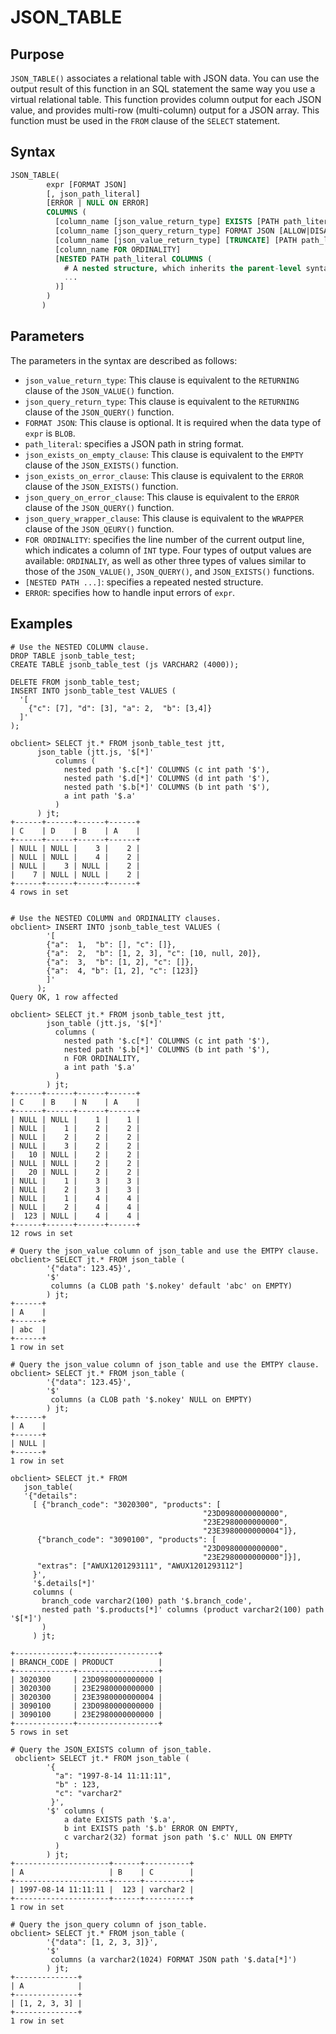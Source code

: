 # JSON_TABLE

## Purpose

`JSON_TABLE()` associates a relational table with JSON data. You can use the output result of this function in an SQL statement the same way you use a virtual relational table. This function provides column output for each JSON value, and provides multi-row (multi-column) output for a JSON array.
This function must be used in the `FROM` clause of the `SELECT` statement.

## Syntax

```sql
JSON_TABLE(
        expr [FORMAT JSON]
        [, json_path_literal]
        [ERROR | NULL ON ERROR]
        COLUMNS (
          [column_name [json_value_return_type] EXISTS [PATH path_literal] [json_exists_on_error_clause] [json_exists_on_empty_clause]]
          [column_name [json_query_return_type] FORMAT JSON [ALLOW|DISALLOW SCALARS] [json_query_wrapper_clause] [PATH path_literal] [json_query_on_error_clause]]
          [column_name [json_value_return_type] [TRUNCATE] [PATH path_literal] [json_exists_on_error_clause] [json_exists_on_empty_clause]]
          [column_name FOR ORDINALITY]
          [NESTED PATH path_literal COLUMNS (
            # A nested structure, which inherits the parent-level syntax
            ...
          )]
        )
       )
```

## Parameters

The parameters in the syntax are described as follows:

- `json_value_return_type`: This clause is equivalent to the `RETURNING` clause of the `JSON_VALUE()` function.
- `json_query_return_type`: This clause is equivalent to the `RETURNING` clause of the `JSON_QUERY()` function.
- `FORMAT JSON`: This clause is optional. It is required when the data type of `expr` is `BLOB`.
- `path_literal`: specifies a JSON path in string format.
- `json_exists_on_empty_clause`: This clause is equivalent to the `EMPTY` clause of the `JSON_EXISTS()` function.
- `json_exists_on_error_clause`: This clause is equivalent to the `ERROR` clause of the `JSON_EXISTS()` function.
- `json_query_on_error_clause`: This clause is equivalent to the `ERROR` clause of the `JSON_QUERY()` function.
- `json_query_wrapper_clause`: This clause is equivalent to the `WRAPPER` clause of the `JSON_QEURY()` function.
- `FOR ORDINALITY`: specifies the line number of the current output line, which indicates a column of `INT` type. Four types of output values are available: `ORDINALIY`, as well as other three types of values similar to those of the `JSON_VALUE()`, `JSON_QUERY()`, and `JSON_EXISTS()` functions.
- `[NESTED PATH ...]`: specifies a repeated nested structure.
- `ERROR`: specifies how to handle input errors of `expr`.

## Examples

```shell
# Use the NESTED COLUMN clause.
DROP TABLE jsonb_table_test;
CREATE TABLE jsonb_table_test (js VARCHAR2 (4000));

DELETE FROM jsonb_table_test;
INSERT INTO jsonb_table_test VALUES (
  '[
  	{"c": [7], "d": [3], "a": 2,  "b": [3,4]}
  ]'
);

obclient> SELECT jt.* FROM jsonb_table_test jtt,
      json_table (jtt.js, '$[*]'
          columns (
            nested path '$.c[*]' COLUMNS (c int path '$'),
            nested path '$.d[*]' COLUMNS (d int path '$'),
            nested path '$.b[*]' COLUMNS (b int path '$'),
            a int path '$.a'
          )
      ) jt;
+------+------+------+------+
| C    | D    | B    | A    |
+------+------+------+------+
| NULL | NULL |    3 |    2 |
| NULL | NULL |    4 |    2 |
| NULL |    3 | NULL |    2 |
|    7 | NULL | NULL |    2 |
+------+------+------+------+
4 rows in set


# Use the NESTED COLUMN and ORDINALITY clauses.
obclient> INSERT INTO jsonb_table_test VALUES (
        '[
        {"a":  1,  "b": [], "c": []},
        {"a":  2,  "b": [1, 2, 3], "c": [10, null, 20]},
        {"a":  3,  "b": [1, 2], "c": []},
        {"a":  4, "b": [1, 2], "c": [123]}
        ]'
      );
Query OK, 1 row affected

obclient> SELECT jt.* FROM jsonb_table_test jtt,
        json_table (jtt.js, '$[*]'
          columns (
            nested path '$.c[*]' COLUMNS (c int path '$'),
            nested path '$.b[*]' COLUMNS (b int path '$'),
            n FOR ORDINALITY,
            a int path '$.a'
          )
        ) jt;
+------+------+------+------+
| C    | B    | N    | A    |
+------+------+------+------+
| NULL | NULL |    1 |    1 |
| NULL |    1 |    2 |    2 |
| NULL |    2 |    2 |    2 |
| NULL |    3 |    2 |    2 |
|   10 | NULL |    2 |    2 |
| NULL | NULL |    2 |    2 |
|   20 | NULL |    2 |    2 |
| NULL |    1 |    3 |    3 |
| NULL |    2 |    3 |    3 |
| NULL |    1 |    4 |    4 |
| NULL |    2 |    4 |    4 |
|  123 | NULL |    4 |    4 |
+------+------+------+------+
12 rows in set

# Query the json_value column of json_table and use the EMTPY clause.
obclient> SELECT jt.* FROM json_table (
        '{"data": 123.45}',
        '$'
         columns (a CLOB path '$.nokey' default 'abc' on EMPTY)
        ) jt;
+------+
| A    |
+------+
| abc  |
+------+
1 row in set

# Query the json_value column of json_table and use the EMTPY clause.
obclient> SELECT jt.* FROM json_table (
        '{"data": 123.45}',
        '$'
         columns (a CLOB path '$.nokey' NULL on EMPTY)
        ) jt;
+------+
| A    |
+------+
| NULL |
+------+
1 row in set

obclient> SELECT jt.* FROM
   json_table(
   '{"details":
     [ {"branch_code": "3020300", "products": [
                                           "23D0980000000000",
                                           "23E2980000000000",
                                           "23E3980000000004"]},
      {"branch_code": "3090100", "products": [
                                           "23D0980000000000",
                                           "23E2980000000000"]}],
      "extras": ["AWUX1201293111", "AWUX1201293112"]
     }',
     '$.details[*]'
     columns (
       branch_code varchar2(100) path '$.branch_code',
       nested path '$.products[*]' columns (product varchar2(100) path '$[*]')
       )
     ) jt;

+-------------+------------------+
| BRANCH_CODE | PRODUCT          |
+-------------+------------------+
| 3020300     | 23D0980000000000 |
| 3020300     | 23E2980000000000 |
| 3020300     | 23E3980000000004 |
| 3090100     | 23D0980000000000 |
| 3090100     | 23E2980000000000 |
+-------------+------------------+
5 rows in set

# Query the JSON_EXISTS column of json_table.
 obclient> SELECT jt.* FROM json_table (
        '{
          "a": "1997-8-14 11:11:11",
          "b" : 123,
          "c": "varchar2"
         }',
        '$' columns (
            a date EXISTS path '$.a',
            b int EXISTS path '$.b' ERROR ON EMPTY,
            c varchar2(32) format json path '$.c' NULL ON EMPTY
          )
        ) jt;
+---------------------+------+----------+
| A                   | B    | C        |
+---------------------+------+----------+
| 1997-08-14 11:11:11 |  123 | varchar2 |
+---------------------+------+----------+
1 row in set

# Query the json_query column of json_table.
obclient> SELECT jt.* FROM json_table (
        '{"data": [1, 2, 3, 3]}',
        '$'
         columns (a varchar2(1024) FORMAT JSON path '$.data[*]')
        ) jt;
+--------------+
| A            |
+--------------+
| [1, 2, 3, 3] |
+--------------+
1 row in set
```
